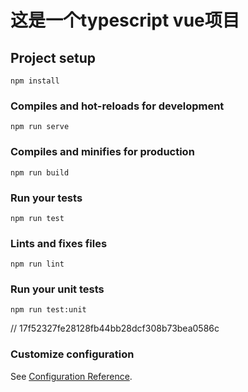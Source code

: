 # 这是一个typescript vue项目

## Project setup
```
npm install
```

### Compiles and hot-reloads for development
```
npm run serve
```

### Compiles and minifies for production
```
npm run build
```

### Run your tests
```
npm run test
```

### Lints and fixes files
```
npm run lint
```

### Run your unit tests
```
npm run test:unit
```
// 17f52327fe28128fb44bb28dcf308b73bea0586c
### Customize configuration
See [Configuration Reference](https://cli.vuejs.org/config/).
